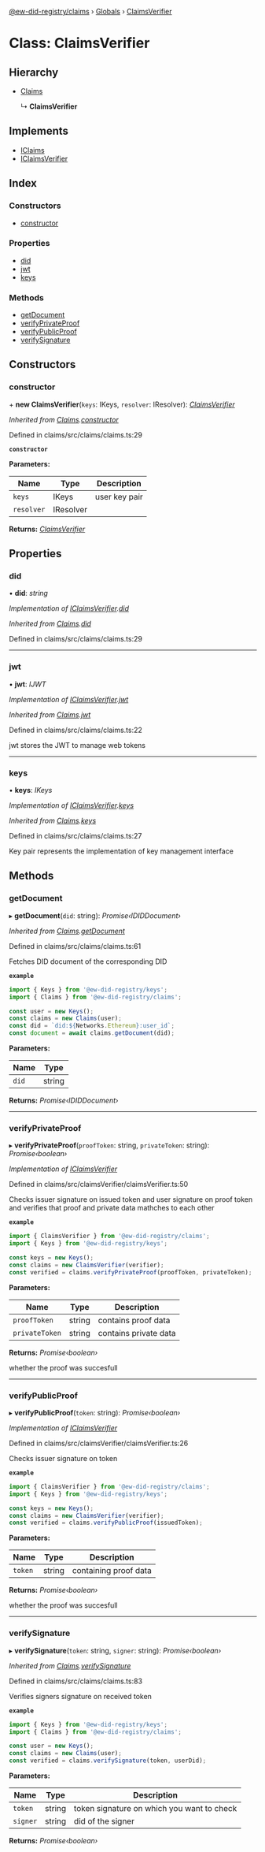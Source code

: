[@ew-did-registry/claims](../README.md) › [Globals](../globals.md) › [ClaimsVerifier](claimsverifier.md)

# Class: ClaimsVerifier

## Hierarchy

* [Claims](claims.md)

  ↳ **ClaimsVerifier**

## Implements

* [IClaims](../interfaces/iclaims.md)
* [IClaimsVerifier](../interfaces/iclaimsverifier.md)

## Index

### Constructors

* [constructor](claimsverifier.md#constructor)

### Properties

* [did](claimsverifier.md#did)
* [jwt](claimsverifier.md#jwt)
* [keys](claimsverifier.md#keys)

### Methods

* [getDocument](claimsverifier.md#getdocument)
* [verifyPrivateProof](claimsverifier.md#verifyprivateproof)
* [verifyPublicProof](claimsverifier.md#verifypublicproof)
* [verifySignature](claimsverifier.md#verifysignature)

## Constructors

###  constructor

\+ **new ClaimsVerifier**(`keys`: IKeys, `resolver`: IResolver): *[ClaimsVerifier](claimsverifier.md)*

*Inherited from [Claims](claims.md).[constructor](claims.md#constructor)*

Defined in claims/src/claims/claims.ts:29

**`constructor`** 

**Parameters:**

Name | Type | Description |
------ | ------ | ------ |
`keys` | IKeys | user key pair |
`resolver` | IResolver |   |

**Returns:** *[ClaimsVerifier](claimsverifier.md)*

## Properties

###  did

• **did**: *string*

*Implementation of [IClaimsVerifier](../interfaces/iclaimsverifier.md).[did](../interfaces/iclaimsverifier.md#did)*

*Inherited from [Claims](claims.md).[did](claims.md#did)*

Defined in claims/src/claims/claims.ts:29

___

###  jwt

• **jwt**: *IJWT*

*Implementation of [IClaimsVerifier](../interfaces/iclaimsverifier.md).[jwt](../interfaces/iclaimsverifier.md#jwt)*

*Inherited from [Claims](claims.md).[jwt](claims.md#jwt)*

Defined in claims/src/claims/claims.ts:22

jwt stores the JWT to manage web tokens

___

###  keys

• **keys**: *IKeys*

*Implementation of [IClaimsVerifier](../interfaces/iclaimsverifier.md).[keys](../interfaces/iclaimsverifier.md#keys)*

*Inherited from [Claims](claims.md).[keys](claims.md#keys)*

Defined in claims/src/claims/claims.ts:27

Key pair represents the implementation of key management interface

## Methods

###  getDocument

▸ **getDocument**(`did`: string): *Promise‹IDIDDocument›*

*Inherited from [Claims](claims.md).[getDocument](claims.md#getdocument)*

Defined in claims/src/claims/claims.ts:61

Fetches DID document of the corresponding DID

**`example`** 
```typescript
import { Keys } from '@ew-did-registry/keys';
import { Claims } from '@ew-did-registry/claims';

const user = new Keys();
const claims = new Claims(user);
const did = `did:${Networks.Ethereum}:user_id`;
const document = await claims.getDocument(did);
```

**Parameters:**

Name | Type |
------ | ------ |
`did` | string |

**Returns:** *Promise‹IDIDDocument›*

___

###  verifyPrivateProof

▸ **verifyPrivateProof**(`proofToken`: string, `privateToken`: string): *Promise‹boolean›*

*Implementation of [IClaimsVerifier](../interfaces/iclaimsverifier.md)*

Defined in claims/src/claimsVerifier/claimsVerifier.ts:50

Checks issuer signature on issued token and user signature on proof token
and verifies that proof and private data mathches to each other

**`example`** 
```typescript
import { ClaimsVerifier } from '@ew-did-registry/claims';
import { Keys } from '@ew-did-registry/keys';

const keys = new Keys();
const claims = new ClaimsVerifier(verifier);
const verified = claims.verifyPrivateProof(proofToken, privateToken);
```

**Parameters:**

Name | Type | Description |
------ | ------ | ------ |
`proofToken` | string | contains proof data |
`privateToken` | string | contains private data |

**Returns:** *Promise‹boolean›*

whether the proof was succesfull

___

###  verifyPublicProof

▸ **verifyPublicProof**(`token`: string): *Promise‹boolean›*

*Implementation of [IClaimsVerifier](../interfaces/iclaimsverifier.md)*

Defined in claims/src/claimsVerifier/claimsVerifier.ts:26

Checks issuer signature on token

**`example`** 
```typescript
import { ClaimsVerifier } from '@ew-did-registry/claims';
import { Keys } from '@ew-did-registry/keys';

const keys = new Keys();
const claims = new ClaimsVerifier(verifier);
const verified = claims.verifyPublicProof(issuedToken);
```

**Parameters:**

Name | Type | Description |
------ | ------ | ------ |
`token` | string | containing proof data |

**Returns:** *Promise‹boolean›*

whether the proof was succesfull

___

###  verifySignature

▸ **verifySignature**(`token`: string, `signer`: string): *Promise‹boolean›*

*Inherited from [Claims](claims.md).[verifySignature](claims.md#verifysignature)*

Defined in claims/src/claims/claims.ts:83

Verifies signers signature on received token

**`example`** 
```typescript
import { Keys } from '@ew-did-registry/keys';
import { Claims } from '@ew-did-registry/claims';

const user = new Keys();
const claims = new Claims(user);
const verified = claims.verifySignature(token, userDid);
```

**Parameters:**

Name | Type | Description |
------ | ------ | ------ |
`token` | string | token signature on which you want to check |
`signer` | string | did of the signer  |

**Returns:** *Promise‹boolean›*

